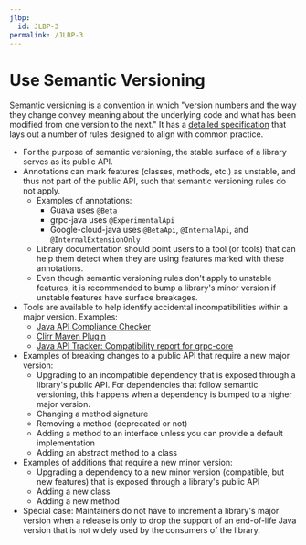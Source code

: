 ```yaml
---
jlbp:
  id: JLBP-3
permalink: /JLBP-3
---
```

# Use Semantic Versioning

Semantic versioning is a convention in which "version numbers and the way they
change convey meaning about the underlying code and what has been modified from one 
version to the next." It has a [detailed specification](https://semver.org)
that lays out a number of rules designed to align with common practice. 

- For the purpose of semantic versioning, the stable surface of a library
  serves as its public API.
- Annotations can mark features (classes, methods, etc.) as unstable, 
  and thus not part of the public API, such that semantic versioning rules do not apply. 
  - Examples of annotations:
    - Guava uses `@Beta`
    - grpc-java uses `@ExperimentalApi`
    - Google-cloud-java uses `@BetaApi`, `@InternalApi`, and `@InternalExtensionOnly`
  - Library documentation should point users to a tool (or tools) that can
    help them detect when they are using features marked with these
    annotations.
  - Even though semantic versioning rules don't apply to unstable features, it is
    recommended to bump a library's minor version if unstable features have
    surface breakages.
- Tools are available to help identify accidental incompatibilities within a
  major version. Examples:
  - [Java API Compliance Checker](https://lvc.github.io/japi-compliance-checker/)
  - [Clirr Maven Plugin](http://www.mojohaus.org/clirr-maven-plugin/)
  - [Java API Tracker: Compatibility report for grpc-core](
    https://abi-laboratory.pro/index.php?view=timeline&lang=java&l=grpc-core)
- Examples of breaking changes to a public API that require a new major
  version:
  - Upgrading to an incompatible dependency that is exposed through a
    library's public API. For dependencies that follow semantic versioning, this happens
    when a dependency is bumped to a higher major version.
  - Changing a method signature
  - Removing a method (deprecated or not)
  - Adding a method to an interface unless you can provide a default implementation
  - Adding an abstract method to a class
- Examples of additions that require a new minor version:
  - Upgrading a dependency to a new minor version (compatible, but new
    features) that is exposed through a library's public API
  - Adding a new class
  - Adding a new method
- Special case: Maintainers do not have to increment a library's major version when
  a release is only to drop the support of an end-of-life Java version that is not widely used by
  the consumers of the library.
